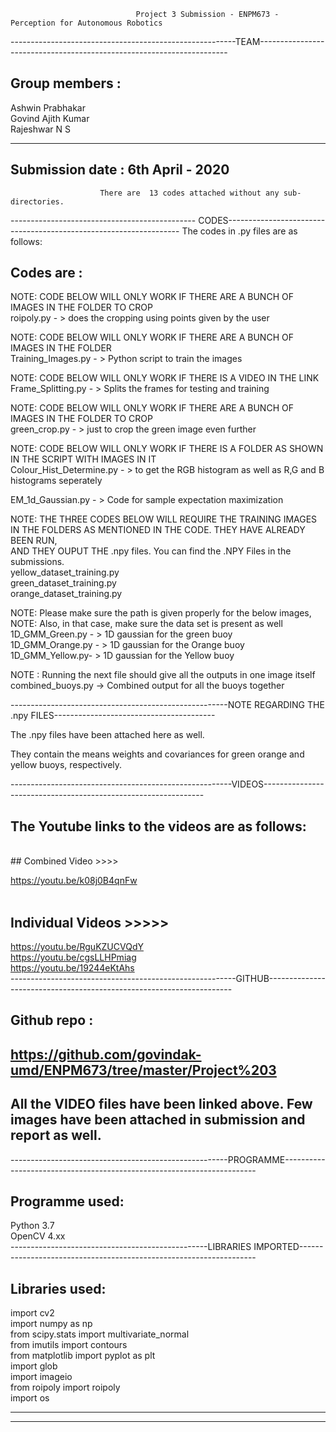 								Project 3 Submission - ENPM673 - Perception for Autonomous Robotics
--------------------------------------------------------TEAM----------------------------------------------------------------------
## Group members :

Ashwin Prabhakar<br />
Govind Ajith Kumar<br />
Rajeshwar N S <br />

------------------
Submission date : 
6th April - 2020<br />
-------------------------------------------------------------
						There are  13 codes attached without any sub-directories. 
---------------------------------------------- CODES------------------------------------------------------------------
The codes in .py files are as follows:<br />

## Codes are :

NOTE: CODE BELOW WILL ONLY WORK IF THERE ARE A BUNCH OF IMAGES IN THE FOLDER TO CROP<br />
roipoly.py - > does the cropping using points given by the user<br />

NOTE: CODE BELOW WILL ONLY WORK IF THERE ARE A BUNCH OF IMAGES IN THE FOLDER<br />
Training_Images.py - > Python script to train the images <br />

NOTE: CODE BELOW WILL ONLY WORK IF THERE IS A VIDEO IN THE LINK<br />
Frame_Splitting.py - > Splits the frames for testing and training<br />

NOTE: CODE BELOW WILL ONLY WORK IF THERE ARE A BUNCH OF IMAGES IN THE FOLDER TO CROP<br />
green_crop.py - > just to crop the green image even further<br />

NOTE: CODE BELOW WILL ONLY WORK IF THERE IS A FOLDER AS SHOWN IN THE SCRIPT WITH IMAGES IN IT<br />
Colour_Hist_Determine.py - > to get the RGB histogram as well as R,G and B histograms seperately<br />

EM_1d_Gaussian.py - > Code for sample expectation maximization<br />

NOTE: THE THREE CODES BELOW WILL REQUIRE THE TRAINING IMAGES IN THE FOLDERS AS MENTIONED IN THE CODE. THEY HAVE ALREADY BEEN RUN,<br />
AND THEY OUPUT THE .npy files. You can find the .NPY Files in the submissions.<br />
yellow_dataset_training.py<br />
green_dataset_training.py<br />
orange_dataset_training.py<br />

NOTE: Please make sure the path is given properly for the below images,<br />
NOTE: Also, in that case, make sure the data set is present as well<br />
1D_GMM_Green.py - > 1D gaussian for the green buoy<br />
1D_GMM_Orange.py - > 1D gaussian for the Orange buoy<br />
1D_GMM_Yellow.py- > 1D gaussian for the Yellow buoy<br />

NOTE : Running the next file should give all the outputs in one image itself
combined_buoys.py -> Combined output for all the buoys together



------------------------------------------------------NOTE REGARDING THE .npy FILES----------------------------------------

The .npy files have been attached here as well.<br />

They contain the means weights and covariances for green orange and yellow buoys, respectively.<br />

-------------------------------------------------------VIDEOS---------------------------------------------------------------
## The Youtube links to the videos are as follows:<br />
<br />
## Combined Video >>>><br />

https://youtu.be/k08j0B4qnFw<br />
<br />
## Individual Videos >>>>><br />

https://youtu.be/RguKZUCVQdY<br />
https://youtu.be/cgsLLHPmiag<br />
https://youtu.be/19244eKtAhs<br />
--------------------------------------------------------GITHUB---------------------------------------------------------------------
## Github repo  : <br />

https://github.com/govindak-umd/ENPM673/tree/master/Project%203<br />
------------------------------------------------------------------------------------------------------------------------------------
## All the VIDEO files have been linked above. Few images have been attached in submission and report as well.<br />

------------------------------------------------------PROGRAMME-----------------------------------------------------------------------
## Programme used:<br />
Python 3.7<br />
OpenCV 4.xx<br />
-------------------------------------------------LIBRARIES IMPORTED-------------------------------------------------------------------
## Libraries used:<br />

import cv2<br />
import numpy as np<br />
from scipy.stats import multivariate_normal<br />
from imutils import contours<br />
from matplotlib import pyplot as plt<br />
import glob<br />
import imageio<br />
from roipoly import roipoly<br />
import os<br />

-----------------------------------------------------------------------------------------------------------------------------------

____________________________________________________________________________________________________________________________________
